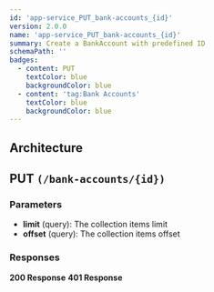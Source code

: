 ```yaml
---
id: 'app-service_PUT_bank-accounts_{id}'
version: 2.0.0
name: 'app-service_PUT_bank-accounts_{id}'
summary: Create a BankAccount with predefined ID
schemaPath: ''
badges:
  - content: PUT
    textColor: blue
    backgroundColor: blue
  - content: 'tag:Bank Accounts'
    textColor: blue
    backgroundColor: blue
---
```

## Architecture
<NodeGraph />



## PUT `(/bank-accounts/{id})`

### Parameters
- **limit** (query): The collection items limit
- **offset** (query): The collection items offset




### Responses
**200 Response**
<SchemaViewer file="response-200.json" maxHeight="500" id="response-200" />
      **401 Response**
<SchemaViewer file="response-401.json" maxHeight="500" id="response-401" />
